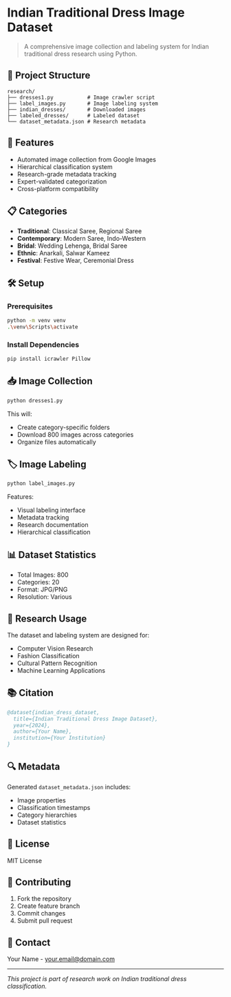 # Indian Traditional Dress Image Dataset

> A comprehensive image collection and labeling system for Indian traditional dress research using Python.

## 📁 Project Structure
```plaintext
research/
├── dresses1.py           # Image crawler script
├── label_images.py       # Image labeling system
├── indian_dresses/       # Downloaded images
├── labeled_dresses/      # Labeled dataset
└── dataset_metadata.json # Research metadata
```

## 🚀 Features
- Automated image collection from Google Images
- Hierarchical classification system
- Research-grade metadata tracking
- Expert-validated categorization
- Cross-platform compatibility

## 📋 Categories
- **Traditional**: Classical Saree, Regional Saree
- **Contemporary**: Modern Saree, Indo-Western
- **Bridal**: Wedding Lehenga, Bridal Saree
- **Ethnic**: Anarkali, Salwar Kameez
- **Festival**: Festive Wear, Ceremonial Dress

## 🛠️ Setup

### Prerequisites
```bash
python -m venv venv
.\venv\Scripts\activate
```

### Install Dependencies
```bash
pip install icrawler Pillow
```

## 📥 Image Collection
```bash
python dresses1.py
```
This will:
- Create category-specific folders
- Download 800 images across categories
- Organize files automatically

## 🏷️ Image Labeling
```bash
python label_images.py
```
Features:
- Visual labeling interface
- Metadata tracking
- Research documentation
- Hierarchical classification

## 📊 Dataset Statistics
- Total Images: 800
- Categories: 20
- Format: JPG/PNG
- Resolution: Various

## 📝 Research Usage
The dataset and labeling system are designed for:
- Computer Vision Research
- Fashion Classification
- Cultural Pattern Recognition
- Machine Learning Applications

## 📚 Citation
```bibtex
@dataset{indian_dress_dataset,
  title={Indian Traditional Dress Image Dataset},
  year={2024},
  author={Your Name},
  institution={Your Institution}
}
```

## 🔍 Metadata
Generated `dataset_metadata.json` includes:
- Image properties
- Classification timestamps
- Category hierarchies
- Dataset statistics

## 📄 License
MIT License

## 🤝 Contributing
1. Fork the repository
2. Create feature branch
3. Commit changes
4. Submit pull request

## 📧 Contact
Your Name - your.email@domain.com

---
*This project is part of research work on Indian traditional dress classification.*
